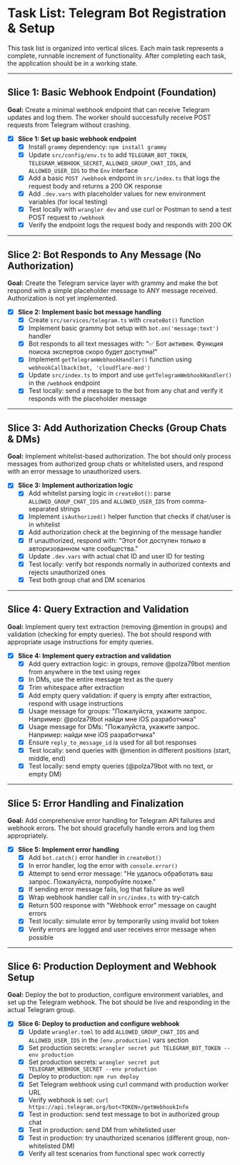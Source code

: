 # Task List: Telegram Bot Registration & Setup

This task list is organized into vertical slices. Each main task represents a complete, runnable increment of functionality. After completing each task, the application should be in a working state.

---

## Slice 1: Basic Webhook Endpoint (Foundation)

**Goal:** Create a minimal webhook endpoint that can receive Telegram updates and log them. The worker should successfully receive POST requests from Telegram without crashing.

- [x] **Slice 1: Set up basic webhook endpoint**
  - [x] Install `grammy` dependency: `npm install grammy`
  - [x] Update `src/config/env.ts` to add `TELEGRAM_BOT_TOKEN`, `TELEGRAM_WEBHOOK_SECRET`, `ALLOWED_GROUP_CHAT_IDS`, and `ALLOWED_USER_IDS` to the `Env` interface
  - [x] Add a basic `POST /webhook` endpoint in `src/index.ts` that logs the request body and returns a 200 OK response
  - [x] Add `.dev.vars` with placeholder values for new environment variables (for local testing)
  - [x] Test locally with `wrangler dev` and use curl or Postman to send a test POST request to `/webhook`
  - [x] Verify the endpoint logs the request body and responds with 200 OK

---

## Slice 2: Bot Responds to Any Message (No Authorization)

**Goal:** Create the Telegram service layer with grammy and make the bot respond with a simple placeholder message to ANY message received. Authorization is not yet implemented.

- [x] **Slice 2: Implement basic bot message handling**
  - [x] Create `src/services/telegram.ts` with `createBot()` function
  - [x] Implement basic grammy bot setup with `bot.on('message:text')` handler
  - [x] Bot responds to all text messages with: "✅ Бот активен. Функция поиска экспертов скоро будет доступна!"
  - [x] Implement `getTelegramWebhookHandler()` function using `webhookCallback(bot, 'cloudflare-mod')`
  - [x] Update `src/index.ts` to import and use `getTelegramWebhookHandler()` in the `/webhook` endpoint
  - [x] Test locally: send a message to the bot from any chat and verify it responds with the placeholder message

---

## Slice 3: Add Authorization Checks (Group Chats & DMs)

**Goal:** Implement whitelist-based authorization. The bot should only process messages from authorized group chats or whitelisted users, and respond with an error message to unauthorized users.

- [x] **Slice 3: Implement authorization logic**
  - [x] Add whitelist parsing logic in `createBot()`: parse `ALLOWED_GROUP_CHAT_IDS` and `ALLOWED_USER_IDS` from comma-separated strings
  - [x] Implement `isAuthorized()` helper function that checks if chat/user is in whitelist
  - [x] Add authorization check at the beginning of the message handler
  - [x] If unauthorized, respond with: "Этот бот доступен только в авторизованном чате сообщества."
  - [x] Update `.dev.vars` with actual chat ID and user ID for testing
  - [x] Test locally: verify bot responds normally in authorized contexts and rejects unauthorized ones
  - [x] Test both group chat and DM scenarios

---

## Slice 4: Query Extraction and Validation

**Goal:** Implement query text extraction (removing @mention in groups) and validation (checking for empty queries). The bot should respond with appropriate usage instructions for empty queries.

- [x] **Slice 4: Implement query extraction and validation**
  - [x] Add query extraction logic: in groups, remove @polza79bot mention from anywhere in the text using regex
  - [x] In DMs, use the entire message text as the query
  - [x] Trim whitespace after extraction
  - [x] Add empty query validation: if query is empty after extraction, respond with usage instructions
  - [x] Usage message for groups: "Пожалуйста, укажите запрос. Например: @polza79bot найди мне iOS разработчика"
  - [x] Usage message for DMs: "Пожалуйста, укажите запрос. Например: найди мне iOS разработчика"
  - [x] Ensure `reply_to_message_id` is used for all bot responses
  - [x] Test locally: send queries with @mention in different positions (start, middle, end)
  - [x] Test locally: send empty queries (@polza79bot with no text, or empty DM)

---

## Slice 5: Error Handling and Finalization

**Goal:** Add comprehensive error handling for Telegram API failures and webhook errors. The bot should gracefully handle errors and log them appropriately.

- [x] **Slice 5: Implement error handling**
  - [x] Add `bot.catch()` error handler in `createBot()`
  - [x] In error handler, log the error with `console.error()`
  - [x] Attempt to send error message: "Не удалось обработать ваш запрос. Пожалуйста, попробуйте позже."
  - [x] If sending error message fails, log that failure as well
  - [x] Wrap webhook handler call in `src/index.ts` with try-catch
  - [x] Return 500 response with "Webhook error" message on caught errors
  - [x] Test locally: simulate error by temporarily using invalid bot token
  - [x] Verify errors are logged and user receives error message when possible

---

## Slice 6: Production Deployment and Webhook Setup

**Goal:** Deploy the bot to production, configure environment variables, and set up the Telegram webhook. The bot should be live and responding in the actual Telegram group.

- [x] **Slice 6: Deploy to production and configure webhook**
  - [x] Update `wrangler.toml` to add `ALLOWED_GROUP_CHAT_IDS` and `ALLOWED_USER_IDS` in the `[env.production]` vars section
  - [x] Set production secrets: `wrangler secret put TELEGRAM_BOT_TOKEN --env production`
  - [x] Set production secrets: `wrangler secret put TELEGRAM_WEBHOOK_SECRET --env production`
  - [x] Deploy to production: `npm run deploy`
  - [x] Set Telegram webhook using curl command with production worker URL
  - [x] Verify webhook is set: `curl https://api.telegram.org/bot<TOKEN>/getWebhookInfo`
  - [x] Test in production: send test message to bot in authorized group chat
  - [x] Test in production: send DM from whitelisted user
  - [x] Test in production: try unauthorized scenarios (different group, non-whitelisted DM)
  - [x] Verify all test scenarios from functional spec work correctly
